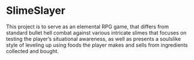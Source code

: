 # SlimeSlayer
This project is to serve as an elemental RPG game, that differs from standard bullet hell combat against various intricate slimes that focuses on testing the player’s situational awareness, as well as presents a soulslike style of leveling up using foods the player makes and sells from ingredients collected and bought.
